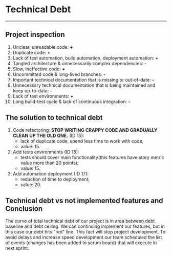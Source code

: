 # Technical Debt
---
## Project inspection
1. Unclear, unreadable code: **+** 
2. Duplicate code: **+** 
3. Lack of test automation, build automation, deployment automation: **+** 
4. Tangled architecture & unnecessarily complex dependencies: **-** 
5. Slow, ineffective code: **+**
6. Uncommitted code & long-lived branches: **-** 
7. Important technical documentation that is missing or out-of-date: **-** 
8. Unnecessary technical documentation that is being maintained and keep up-to-data: **-**
9. Lack of test environments: **+**
10. Long build-test cycle & lack of continuous integration: **-**  
## The solution to technical debt 
1. Code refactoring: **STOP WRITING CRAPPY CODE AND GRADUALLY CLEAN UP THE OLD ONE.** (ID 15):
   * lack of duplicate code, spend less time to work with code;
   * value: 15.
2. Add tests environments (ID 16):
    * tests should cover main functionality(this features have story metric value more than 20 points);
    * value: 15.
3. Add automation deployment (ID 17):
    * reduction of time to deployment;
    * value: 20.    
## Technical debt vs not implemented features and Conclusion
The curve of total technical debt of our project is in area between debt baseline and debt ceiling.
We can continuing implement our features, but in this case our debt hits "red" line. This fact will 
stop project development. To avoid delays and increase speed development our team scheduled the list of events 
(changes has been added to scrum board) that will execute in next sprint. 
